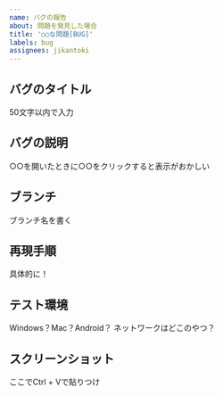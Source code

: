 ```yaml
---
name: バグの報告
about: 問題を発見した場合
title: '○○な問題[BUG]'
labels: bug
assignees: jikantoki
---
```


## バグのタイトル

50文字以内で入力

## バグの説明

○○を開いたときに○○をクリックすると表示がおかしい

## ブランチ

ブランチ名を書く

## 再現手順

具体的に！

## テスト環境

Windows？Mac？Android？
ネットワークはどこのやつ？

## スクリーンショット

ここでCtrl + Vで貼りつけ

